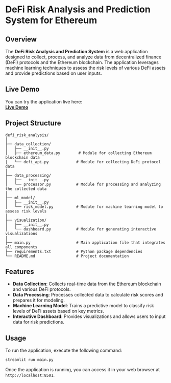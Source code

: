 # DeFi Risk Analysis and Prediction System for Ethereum
## Overview

The **DeFi Risk Analysis and Prediction System** is a web application designed to collect, process, and analyze data from decentralized finance (DeFi) protocols and the Ethereum blockchain. The application leverages machine learning techniques to assess the risk levels of various DeFi assets and provide predictions based on user inputs.

## Live Demo

You can try the application live here:  
**[Live Demo](https://defi-risk-analysis-and-prediction-system-for-ethereum.streamlit.app/#generating-interactive-dashboard)**


## Project Structure

```
defi_risk_analysis/
│
├── data_collection/
│   ├── __init__.py
│   ├── ethereum_data.py        # Module for collecting Ethereum blockchain data
│   └── defi_api.py            # Module for collecting DeFi protocol data
│
├── data_processing/
│   ├── __init__.py
│   └── processor.py           # Module for processing and analyzing the collected data
│
├── ml_model/
│   ├── __init__.py
│   └── risk_model.py          # Module for machine learning model to assess risk levels
│
├── visualization/
│   ├── __init__.py
│   └── dashboard.py           # Module for generating interactive visualizations
│
├── main.py                    # Main application file that integrates all components
├── requirements.txt           # Python package dependencies
└── README.md                  # Project documentation
```

## Features

- **Data Collection**: Collects real-time data from the Ethereum blockchain and various DeFi protocols.
- **Data Processing**: Processes collected data to calculate risk scores and prepares it for modeling.
- **Machine Learning Model**: Trains a predictive model to classify risk levels of DeFi assets based on key metrics.
- **Interactive Dashboard**: Provides visualizations and allows users to input data for risk predictions.


## Usage

To run the application, execute the following command:

```bash
streamlit run main.py
```

Once the application is running, you can access it in your web browser at `http://localhost:8501`.





